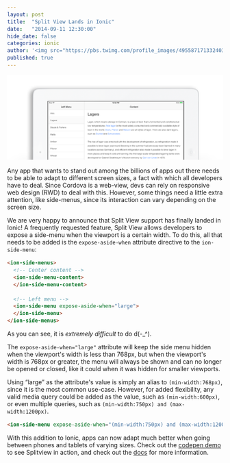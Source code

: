 ```yaml
---
layout: post
title:  "Split View Lands in Ionic"
date:   "2014-09-11 12:30:00"
hide_date: false
categories: ionic
author: '<img src="https://pbs.twimg.com/profile_images/495587171332403200/tO9oMmCn.png" class="author-icon"><a href="https://twitter.com/mhartington">Mike</a>'
published: true
---
```


<img class="showcase-image" src="/img/blog/splitpane-header.png">

Any app that wants to stand out among the billions of apps out there needs to be able to adapt to different screen sizes, a fact with which all developers have to deal. Since Cordova is a web-view, devs can rely on responsive web design (RWD) to deal with this. However, some things need a little extra attention, like side-menus, since its interaction can vary depending on the screen size.

We are very happy to announce that Split View support has finally landed in Ionic! A frequently requested feature, Split View allows developers to expose a side-menu when the viewport is a certain width. To do this, all that needs to be added is the `expose-aside-when` attribute directive to the `ion-side-menu`:

```html
<ion-side-menus>
  <!-- Center content -->
  <ion-side-menu-content>
  </ion-side-menu-content>

  <!-- Left menu -->
  <ion-side-menu expose-aside-when="large">
  </ion-side-menu>
</ion-side-menus>
```

As you can see, it is _extremely difficult_ to do d(-_^).  

The `expose-aside-when="large"` attribute will keep the side menu hidden when the viewport's width is less than 768px, but when the viewport's width is 768px or greater, the menu will always be shown and can no longer be opened or closed, like it could when it was hidden for smaller viewports.

Using “large” as the attribute's value is simply an alias to `(min-width:768px)`, since it is the most common use-case. However, for added flexibility, any valid media query could be added as the value, such as `(min-width:600px)`, or even multiple queries, such as `(min-width:750px) and (max-width:1200px)`.

```html
<ion-side-menu expose-aside-when="(min-width:750px) and (max-width:1200px)"
```

With this addition to Ionic, apps can now adapt much better when going between phones and tablets of varying sizes. Check out the [codepen demo](http://codepen.io/ionic/pen/cDbFg) to see Splitview in action, and check out the [docs](http://ionicframework.com/docs/api/directive/exposeAsideWhen/) for more information.
